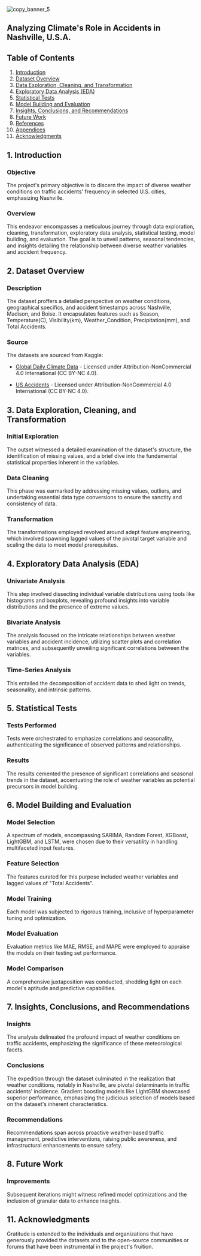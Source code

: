 
![copy_banner_5](https://github.com/SerDavidE/NashvilleClimateCrashes/assets/138124275/b455389e-172d-4fcb-b457-1edcdcd90882)

## Analyzing Climate's Role in Accidents in Nashville, U.S.A.

## Table of Contents
1. [Introduction](#introduction)
2. [Dataset Overview](#dataset-overview)
3. [Data Exploration, Cleaning, and Transformation](#data-exploration)
4. [Exploratory Data Analysis (EDA)](#eda)
5. [Statistical Tests](#statistical-tests)
6. [Model Building and Evaluation](#model-building)
7. [Insights, Conclusions, and Recommendations](#insights)
8. [Future Work](#future-work)
9. [References](#references)
10. [Appendices](#appendices)
11. [Acknowledgments](#acknowledgments)

## <a name="introduction"></a>1. Introduction
### Objective
The project's primary objective is to discern the impact of diverse weather conditions on traffic accidents' frequency in selected U.S. cities, emphasizing Nashville.

### Overview
This endeavor encompasses a meticulous journey through data exploration, cleaning, transformation, exploratory data analysis, statistical testing, model building, and evaluation. The goal is to unveil patterns, seasonal tendencies, and insights detailing the relationship between diverse weather variables and accident frequency.

## <a name="dataset-overview"></a>2. Dataset Overview
### Description
The dataset proffers a detailed perspective on weather conditions, geographical specifics, and accident timestamps across Nashville, Madison, and Boise. It encapsulates features such as Season, Temperature(C), Visibility(km), Weather_Condition, Precipitation(mm), and Total Accidents.

### Source
The datasets are sourced from Kaggle:

- [Global Daily Climate Data](https://www.kaggle.com/datasets/guillemservera/global-daily-climate-data) - Licensed under Attribution-NonCommercial 4.0 International (CC BY-NC 4.0).
  
- [US Accidents](https://www.kaggle.com/datasets/sobhanmoosavi/us-accidents) - Licensed under Attribution-NonCommercial 4.0 International (CC BY-NC 4.0).

## <a name="data-exploration"></a>3. Data Exploration, Cleaning, and Transformation
### Initial Exploration
The outset witnessed a detailed examination of the dataset's structure, the identification of missing values, and a brief dive into the fundamental statistical properties inherent in the variables.

### Data Cleaning
This phase was earmarked by addressing missing values, outliers, and undertaking essential data type conversions to ensure the sanctity and consistency of data.

### Transformation
The transformations employed revolved around adept feature engineering, which involved spawning lagged values of the pivotal target variable and scaling the data to meet model prerequisites.

## <a name="eda"></a>4. Exploratory Data Analysis (EDA)
### Univariate Analysis
This step involved dissecting individual variable distributions using tools like histograms and boxplots, revealing profound insights into variable distributions and the presence of extreme values.

### Bivariate Analysis
The analysis focused on the intricate relationships between weather variables and accident incidence, utilizing scatter plots and correlation matrices, and subsequently unveiling significant correlations between the variables.

### Time-Series Analysis
This entailed the decomposition of accident data to shed light on trends, seasonality, and intrinsic patterns.

## <a name="statistical-tests"></a>5. Statistical Tests
### Tests Performed
Tests were orchestrated to emphasize correlations and seasonality, authenticating the significance of observed patterns and relationships.

### Results
The results cemented the presence of significant correlations and seasonal trends in the dataset, accentuating the role of weather variables as potential precursors in model building.

## <a name="model-building"></a>6. Model Building and Evaluation
### Model Selection
A spectrum of models, encompassing SARIMA, Random Forest, XGBoost, LightGBM, and LSTM, were chosen due to their versatility in handling multifaceted input features.

### Feature Selection
The features curated for this purpose included weather variables and lagged values of "Total Accidents".

### Model Training
Each model was subjected to rigorous training, inclusive of hyperparameter tuning and optimization.

### Model Evaluation
Evaluation metrics like MAE, RMSE, and MAPE were employed to appraise the models on their testing set performance.

### Model Comparison
A comprehensive juxtaposition was conducted, shedding light on each model's aptitude and predictive capabilities.

## <a name="insights"></a>7. Insights, Conclusions, and Recommendations
### Insights
The analysis delineated the profound impact of weather conditions on traffic accidents, emphasizing the significance of these meteorological facets.

### Conclusions
The expedition through the dataset culminated in the realization that weather conditions, notably in Nashville, are pivotal determinants in traffic accidents' incidence. Gradient boosting models like LightGBM showcased superior performance, emphasizing the judicious selection of models based on the dataset's inherent characteristics.

### Recommendations
Recommendations span across proactive weather-based traffic management, predictive interventions, raising public awareness, and infrastructural enhancements to ensure safety.

## <a name="future-work"></a>8. Future Work
### Improvements
Subsequent iterations might witness refined model optimizations and the inclusion of granular data to enhance insights.

## <a name="acknowledgments"></a>11. Acknowledgments
Gratitude is extended to the individuals and organizations that have generously provided the datasets and to the open-source communities or forums that have been instrumental in the project's fruition.
